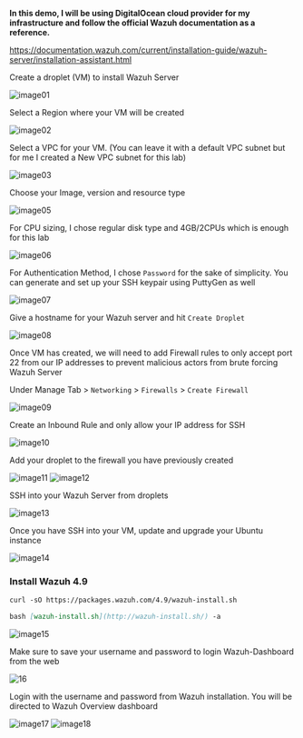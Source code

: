 **In this demo, I will be using DigitalOcean cloud provider for my infrastructure and follow the official Wazuh documentation as a reference.**

https://documentation.wazuh.com/current/installation-guide/wazuh-server/installation-assistant.html

Create a droplet (VM) to install Wazuh Server

![image01](https://github.com/user-attachments/assets/8b0753a3-84b2-416c-a187-d47970a46860)

Select a Region where your VM will be created

![image02](https://github.com/user-attachments/assets/e14207f9-bc5a-4b92-bd45-338fcf338973)

Select a VPC for your VM. (You can leave it with a default VPC subnet but for me I created a New VPC subnet for this lab)

![image03](https://github.com/user-attachments/assets/b3f5c01a-c5be-48c3-be95-970ec828760b)

Choose your Image, version and resource type

![image05](https://github.com/user-attachments/assets/862cadab-4927-4b80-81ee-8a2fd229963b)

For CPU sizing, I chose regular disk type and 4GB/2CPUs which is enough for this lab

![image06](https://github.com/user-attachments/assets/01105506-63bf-46f1-9a91-de699586c0a4)

For Authentication Method, I chose `Password` for the sake of simplicity. You can generate and set up your SSH keypair using PuttyGen as well

![image07](https://github.com/user-attachments/assets/29c642d8-5783-47a4-903f-cea62103b7af)

Give a hostname for your Wazuh server and hit `Create Droplet`

![image08](https://github.com/user-attachments/assets/a92e4bff-e19b-4f1f-b29f-15969f59e8a6)

Once VM has created, we will need to add Firewall rules to only accept port 22 from our IP addresses to prevent malicious actors from brute forcing Wazuh Server

Under Manage Tab > `Networking` > `Firewalls` > `Create Firewall`

![image09](https://github.com/user-attachments/assets/ab7d02a8-7086-4589-a65b-2db0e0e4fa51)

Create an Inbound Rule and only allow your IP address for SSH

![image10](https://github.com/user-attachments/assets/8eb36b30-f799-4491-8bce-6f5ad05b134f)

Add your droplet to the firewall you have previously created

![image11](https://github.com/user-attachments/assets/5d67b789-726c-4d30-9f4b-0e97c9f74841)
![image12](https://github.com/user-attachments/assets/1660e4a5-55a0-4579-9a81-23a896d7c9fd)


SSH into your Wazuh Server from droplets

![image13](https://github.com/user-attachments/assets/5aa3de66-5840-4287-8203-299a52399e3e)

Once you have SSH into your VM, update and upgrade your Ubuntu instance

![image14](https://github.com/user-attachments/assets/54dd1d39-c901-4c45-84ac-577054aae525)

### Install Wazuh 4.9

```markdown
curl -sO https://packages.wazuh.com/4.9/wazuh-install.sh
```

```markdown
bash [wazuh-install.sh](http://wazuh-install.sh/) -a
```
![image15](https://github.com/user-attachments/assets/8a6684cb-f3cf-4296-8086-3bbe84dc8af5)

Make sure to save your username and password to login Wazuh-Dashboard from the web

![16](https://github.com/user-attachments/assets/19c5d653-6343-4ca3-90e9-3aaa5279b72f)

Login with the username and password from Wazuh installation. You will be directed to Wazuh Overview dashboard

![image17](https://github.com/user-attachments/assets/e7952522-5efa-4727-90f9-e97ddc0550f9)
![image18](https://github.com/user-attachments/assets/6af74e04-25fb-490d-bf02-7e99855c4765)
